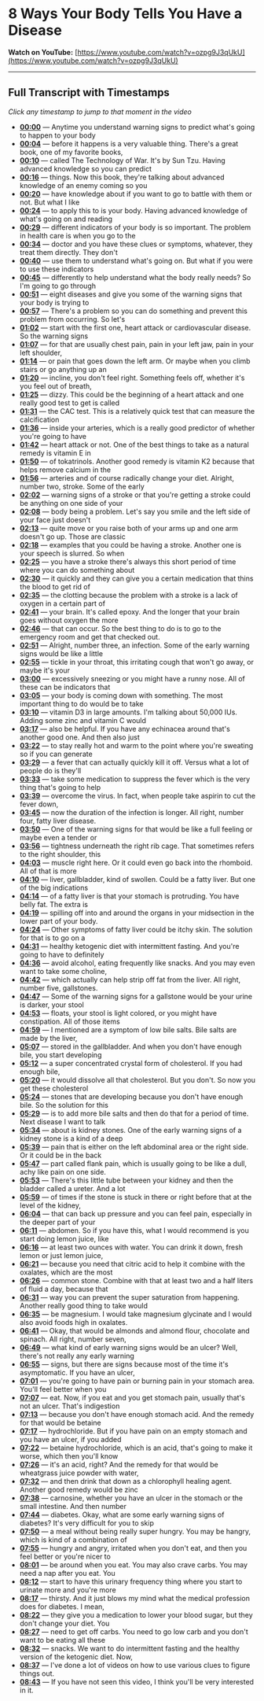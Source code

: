 # 8 Ways Your Body Tells You Have a Disease

**Watch on YouTube:** [https://www.youtube.com/watch?v=ozpg9J3qUkU](https://www.youtube.com/watch?v=ozpg9J3qUkU)

---

## Full Transcript with Timestamps

*Click any timestamp to jump to that moment in the video*

- **[00:00](https://www.youtube.com/watch?v=ozpg9J3qUkU&t=0s)** — Anytime you understand warning signs to predict what's going to happen to your body
- **[00:04](https://www.youtube.com/watch?v=ozpg9J3qUkU&t=4s)** — before it happens is a very valuable thing. There's a great book, one of my favorite books,
- **[00:10](https://www.youtube.com/watch?v=ozpg9J3qUkU&t=10s)** — called The Technology of War. It's by Sun Tzu. Having advanced knowledge so you can predict
- **[00:16](https://www.youtube.com/watch?v=ozpg9J3qUkU&t=16s)** — things. Now this book, they're talking about advanced knowledge of an enemy coming so you
- **[00:20](https://www.youtube.com/watch?v=ozpg9J3qUkU&t=20s)** — have knowledge about if you want to go to battle with them or not. But what I like
- **[00:24](https://www.youtube.com/watch?v=ozpg9J3qUkU&t=24s)** — to apply this to is your body. Having advanced knowledge of what's going on and reading
- **[00:29](https://www.youtube.com/watch?v=ozpg9J3qUkU&t=29s)** — different indicators of your body is so important. The problem in health care is when you go to the
- **[00:34](https://www.youtube.com/watch?v=ozpg9J3qUkU&t=34s)** — doctor and you have these clues or symptoms, whatever, they treat them directly. They don't
- **[00:40](https://www.youtube.com/watch?v=ozpg9J3qUkU&t=40s)** — use them to understand what's going on. But what if you were to use these indicators
- **[00:45](https://www.youtube.com/watch?v=ozpg9J3qUkU&t=45s)** — differently to help understand what the body really needs? So I'm going to go through
- **[00:51](https://www.youtube.com/watch?v=ozpg9J3qUkU&t=51s)** — eight diseases and give you some of the warning signs that your body is trying to
- **[00:57](https://www.youtube.com/watch?v=ozpg9J3qUkU&t=57s)** — There's a problem so you can do something and prevent this problem from occurring. So let's
- **[01:02](https://www.youtube.com/watch?v=ozpg9J3qUkU&t=62s)** — start with the first one, heart attack or cardiovascular disease. So the warning signs
- **[01:07](https://www.youtube.com/watch?v=ozpg9J3qUkU&t=67s)** — for that are usually chest pain, pain in your left jaw, pain in your left shoulder,
- **[01:14](https://www.youtube.com/watch?v=ozpg9J3qUkU&t=74s)** — or pain that goes down the left arm. Or maybe when you climb stairs or go anything up an
- **[01:20](https://www.youtube.com/watch?v=ozpg9J3qUkU&t=80s)** — incline, you don't feel right. Something feels off, whether it's you feel out of breath,
- **[01:25](https://www.youtube.com/watch?v=ozpg9J3qUkU&t=85s)** — dizzy. This could be the beginning of a heart attack and one really good test to get is called
- **[01:31](https://www.youtube.com/watch?v=ozpg9J3qUkU&t=91s)** — the CAC test. This is a relatively quick test that can measure the calcification
- **[01:36](https://www.youtube.com/watch?v=ozpg9J3qUkU&t=96s)** — inside your arteries, which is a really good predictor of whether you're going to have
- **[01:42](https://www.youtube.com/watch?v=ozpg9J3qUkU&t=102s)** — heart attack or not. One of the best things to take as a natural remedy is vitamin E in
- **[01:50](https://www.youtube.com/watch?v=ozpg9J3qUkU&t=110s)** — of tokatrinols. Another good remedy is vitamin K2 because that helps remove calcium in the
- **[01:56](https://www.youtube.com/watch?v=ozpg9J3qUkU&t=116s)** — arteries and of course radically change your diet. Alright, number two, stroke. Some of the early
- **[02:02](https://www.youtube.com/watch?v=ozpg9J3qUkU&t=122s)** — warning signs of a stroke or that you're getting a stroke could be anything on one side of your
- **[02:08](https://www.youtube.com/watch?v=ozpg9J3qUkU&t=128s)** — body being a problem. Let's say you smile and the left side of your face just doesn't
- **[02:13](https://www.youtube.com/watch?v=ozpg9J3qUkU&t=133s)** — quite move or you raise both of your arms up and one arm doesn't go up. Those are classic
- **[02:18](https://www.youtube.com/watch?v=ozpg9J3qUkU&t=138s)** — examples that you could be having a stroke. Another one is your speech is slurred. So when
- **[02:25](https://www.youtube.com/watch?v=ozpg9J3qUkU&t=145s)** — you have a stroke there's always this short period of time where you can do something about
- **[02:30](https://www.youtube.com/watch?v=ozpg9J3qUkU&t=150s)** — it quickly and they can give you a certain medication that thins the blood to get rid of
- **[02:35](https://www.youtube.com/watch?v=ozpg9J3qUkU&t=155s)** — the clotting because the problem with a stroke is a lack of oxygen in a certain part of
- **[02:41](https://www.youtube.com/watch?v=ozpg9J3qUkU&t=161s)** — your brain. It's called epoxy. And the longer that your brain goes without oxygen the more
- **[02:46](https://www.youtube.com/watch?v=ozpg9J3qUkU&t=166s)** — that can occur. So the best thing to do is to go to the emergency room and get that checked out.
- **[02:51](https://www.youtube.com/watch?v=ozpg9J3qUkU&t=171s)** — Alright, number three, an infection. Some of the early warning signs would be like a little
- **[02:55](https://www.youtube.com/watch?v=ozpg9J3qUkU&t=175s)** — tickle in your throat, this irritating cough that won't go away, or maybe it's your
- **[03:00](https://www.youtube.com/watch?v=ozpg9J3qUkU&t=180s)** — excessively sneezing or you might have a runny nose. All of these can be indicators that
- **[03:05](https://www.youtube.com/watch?v=ozpg9J3qUkU&t=185s)** — your body is coming down with something. The most important thing to do would be to take
- **[03:10](https://www.youtube.com/watch?v=ozpg9J3qUkU&t=190s)** — vitamin D3 in large amounts. I'm talking about 50,000 IUs. Adding some zinc and vitamin C would
- **[03:17](https://www.youtube.com/watch?v=ozpg9J3qUkU&t=197s)** — also be helpful. If you have any echinacea around that's another good one. And then also just
- **[03:22](https://www.youtube.com/watch?v=ozpg9J3qUkU&t=202s)** — to stay really hot and warm to the point where you're sweating so if you can generate
- **[03:29](https://www.youtube.com/watch?v=ozpg9J3qUkU&t=209s)** — a fever that can actually quickly kill it off. Versus what a lot of people do is they'll
- **[03:33](https://www.youtube.com/watch?v=ozpg9J3qUkU&t=213s)** — take some medication to suppress the fever which is the very thing that's going to help
- **[03:39](https://www.youtube.com/watch?v=ozpg9J3qUkU&t=219s)** — overcome the virus. In fact, when people take aspirin to cut the fever down,
- **[03:45](https://www.youtube.com/watch?v=ozpg9J3qUkU&t=225s)** — now the duration of the infection is longer. All right, number four, fatty liver disease.
- **[03:50](https://www.youtube.com/watch?v=ozpg9J3qUkU&t=230s)** — One of the warning signs for that would be like a full feeling or maybe even a tender or
- **[03:56](https://www.youtube.com/watch?v=ozpg9J3qUkU&t=236s)** — tightness underneath the right rib cage. That sometimes refers to the right shoulder, this
- **[04:03](https://www.youtube.com/watch?v=ozpg9J3qUkU&t=243s)** — muscle right here. Or it could even go back into the rhomboid. All of that is more
- **[04:10](https://www.youtube.com/watch?v=ozpg9J3qUkU&t=250s)** — liver, gallbladder, kind of swollen. Could be a fatty liver. But one of the big indications
- **[04:14](https://www.youtube.com/watch?v=ozpg9J3qUkU&t=254s)** — of a fatty liver is that your stomach is protruding. You have belly fat. The extra is
- **[04:19](https://www.youtube.com/watch?v=ozpg9J3qUkU&t=259s)** — spilling off into and around the organs in your midsection in the lower part of your body.
- **[04:24](https://www.youtube.com/watch?v=ozpg9J3qUkU&t=264s)** — Other symptoms of fatty liver could be itchy skin. The solution for that is to go on a
- **[04:31](https://www.youtube.com/watch?v=ozpg9J3qUkU&t=271s)** — healthy ketogenic diet with intermittent fasting. And you're going to have to definitely
- **[04:36](https://www.youtube.com/watch?v=ozpg9J3qUkU&t=276s)** — avoid alcohol, eating frequently like snacks. And you may even want to take some choline,
- **[04:42](https://www.youtube.com/watch?v=ozpg9J3qUkU&t=282s)** — which actually can help strip off fat from the liver. All right, number five, gallstones.
- **[04:47](https://www.youtube.com/watch?v=ozpg9J3qUkU&t=287s)** — Some of the warning signs for a gallstone would be your urine is darker, your stool
- **[04:53](https://www.youtube.com/watch?v=ozpg9J3qUkU&t=293s)** — floats, your stool is light colored, or you might have constipation. All of those items
- **[04:59](https://www.youtube.com/watch?v=ozpg9J3qUkU&t=299s)** — I mentioned are a symptom of low bile salts. Bile salts are made by the liver,
- **[05:07](https://www.youtube.com/watch?v=ozpg9J3qUkU&t=307s)** — stored in the gallbladder. And when you don't have enough bile, you start developing
- **[05:12](https://www.youtube.com/watch?v=ozpg9J3qUkU&t=312s)** — a super concentrated crystal form of cholesterol. If you had enough bile,
- **[05:20](https://www.youtube.com/watch?v=ozpg9J3qUkU&t=320s)** — it would dissolve all that cholesterol. But you don't. So now you get these cholesterol
- **[05:24](https://www.youtube.com/watch?v=ozpg9J3qUkU&t=324s)** — stones that are developing because you don't have enough bile. So the solution for this
- **[05:29](https://www.youtube.com/watch?v=ozpg9J3qUkU&t=329s)** — is to add more bile salts and then do that for a period of time. Next disease I want to talk
- **[05:34](https://www.youtube.com/watch?v=ozpg9J3qUkU&t=334s)** — about is kidney stones. One of the early warning signs of a kidney stone is a kind of a deep
- **[05:39](https://www.youtube.com/watch?v=ozpg9J3qUkU&t=339s)** — pain that is either on the left abdominal area or the right side. Or it could be in the back
- **[05:47](https://www.youtube.com/watch?v=ozpg9J3qUkU&t=347s)** — part called flank pain, which is usually going to be like a dull, achy like pain on one side.
- **[05:53](https://www.youtube.com/watch?v=ozpg9J3qUkU&t=353s)** — There's this little tube between your kidney and then the bladder called a ureter. And a lot
- **[05:59](https://www.youtube.com/watch?v=ozpg9J3qUkU&t=359s)** — of times if the stone is stuck in there or right before that at the level of the kidney,
- **[06:04](https://www.youtube.com/watch?v=ozpg9J3qUkU&t=364s)** — that can back up pressure and you can feel pain, especially in the deeper part of your
- **[06:11](https://www.youtube.com/watch?v=ozpg9J3qUkU&t=371s)** — abdomen. So if you have this, what I would recommend is you start doing lemon juice, like
- **[06:16](https://www.youtube.com/watch?v=ozpg9J3qUkU&t=376s)** — at least two ounces with water. You can drink it down, fresh lemon or just lemon juice,
- **[06:21](https://www.youtube.com/watch?v=ozpg9J3qUkU&t=381s)** — because you need that citric acid to help it combine with the oxalates, which are the most
- **[06:26](https://www.youtube.com/watch?v=ozpg9J3qUkU&t=386s)** — common stone. Combine with that at least two and a half liters of fluid a day, because that
- **[06:31](https://www.youtube.com/watch?v=ozpg9J3qUkU&t=391s)** — way you can prevent the super saturation from happening. Another really good thing to take would
- **[06:35](https://www.youtube.com/watch?v=ozpg9J3qUkU&t=395s)** — be magnesium. I would take magnesium glycinate and I would also avoid foods high in oxalates.
- **[06:41](https://www.youtube.com/watch?v=ozpg9J3qUkU&t=401s)** — Okay, that would be almonds and almond flour, chocolate and spinach. All right, number seven,
- **[06:49](https://www.youtube.com/watch?v=ozpg9J3qUkU&t=409s)** — what kind of early warning signs would be an ulcer? Well, there's not really any early warning
- **[06:55](https://www.youtube.com/watch?v=ozpg9J3qUkU&t=415s)** — signs, but there are signs because most of the time it's asymptomatic. If you have an ulcer,
- **[07:01](https://www.youtube.com/watch?v=ozpg9J3qUkU&t=421s)** — you're going to have pain or burning pain in your stomach area. You'll feel better when you
- **[07:07](https://www.youtube.com/watch?v=ozpg9J3qUkU&t=427s)** — eat. Now, if you eat and you get stomach pain, usually that's not an ulcer. That's indigestion
- **[07:13](https://www.youtube.com/watch?v=ozpg9J3qUkU&t=433s)** — because you don't have enough stomach acid. And the remedy for that would be betaine
- **[07:17](https://www.youtube.com/watch?v=ozpg9J3qUkU&t=437s)** — hydrochloride. But if you have pain on an empty stomach and you have an ulcer, if you added
- **[07:22](https://www.youtube.com/watch?v=ozpg9J3qUkU&t=442s)** — betaine hydrochloride, which is an acid, that's going to make it worse, which then you'll know
- **[07:26](https://www.youtube.com/watch?v=ozpg9J3qUkU&t=446s)** — it's an acid, right? And the remedy for that would be wheatgrass juice powder with water,
- **[07:32](https://www.youtube.com/watch?v=ozpg9J3qUkU&t=452s)** — and then drink that down as a chlorophyll healing agent. Another good remedy would be zinc
- **[07:38](https://www.youtube.com/watch?v=ozpg9J3qUkU&t=458s)** — carnosine, whether you have an ulcer in the stomach or the small intestine. And then number
- **[07:44](https://www.youtube.com/watch?v=ozpg9J3qUkU&t=464s)** — diabetes. Okay, what are some early warning signs of diabetes? It's very difficult for you to skip
- **[07:50](https://www.youtube.com/watch?v=ozpg9J3qUkU&t=470s)** — a meal without being really super hungry. You may be hangry, which is kind of a combination of
- **[07:55](https://www.youtube.com/watch?v=ozpg9J3qUkU&t=475s)** — hungry and angry, irritated when you don't eat, and then you feel better or you're nicer to
- **[08:01](https://www.youtube.com/watch?v=ozpg9J3qUkU&t=481s)** — be around when you eat. You may also crave carbs. You may need a nap after you eat. You
- **[08:12](https://www.youtube.com/watch?v=ozpg9J3qUkU&t=492s)** — start to have this urinary frequency thing where you start to urinate more and you're more
- **[08:17](https://www.youtube.com/watch?v=ozpg9J3qUkU&t=497s)** — thirsty. And it just blows my mind what the medical profession does for diabetes. I mean,
- **[08:22](https://www.youtube.com/watch?v=ozpg9J3qUkU&t=502s)** — they give you a medication to lower your blood sugar, but they don't change your diet. You
- **[08:27](https://www.youtube.com/watch?v=ozpg9J3qUkU&t=507s)** — need to get off carbs. You need to go low carb and you don't want to be eating all these
- **[08:32](https://www.youtube.com/watch?v=ozpg9J3qUkU&t=512s)** — snacks. We want to do intermittent fasting and the healthy version of the ketogenic diet. Now,
- **[08:37](https://www.youtube.com/watch?v=ozpg9J3qUkU&t=517s)** — I've done a lot of videos on how to use various clues to figure things out.
- **[08:43](https://www.youtube.com/watch?v=ozpg9J3qUkU&t=523s)** — If you have not seen this video, I think you'll be very interested in it.
